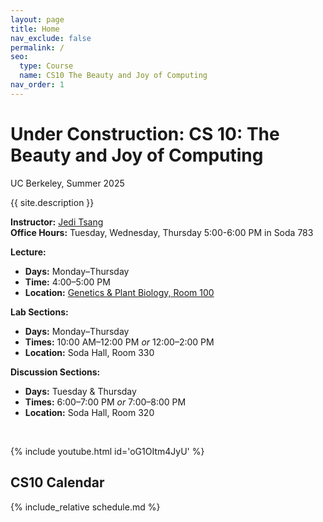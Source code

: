 ```yaml
---
layout: page
title: Home
nav_exclude: false
permalink: /
seo:
  type: Course
  name: CS10 The Beauty and Joy of Computing
nav_order: 1
---
```


# **Under Construction: CS 10: The Beauty and Joy of Computing**
UC Berkeley, Summer 2025



{{ site.description }}

**Instructor:** [Jedi Tsang](staff/#jedidiah-tsang)  
**Office Hours:** Tuesday, Wednesday, Thursday 5:00-6:00 PM in Soda 783 

**Lecture:**  
- **Days:** Monday–Thursday  
- **Time:** 4:00–5:00 PM  
- **Location:** [Genetics & Plant Biology, Room 100](https://maps.app.goo.gl/xoMobDDNmXBST1Gy8)

**Lab Sections:**  
- **Days:** Monday–Thursday  
- **Times:** 10:00 AM–12:00 PM *or* 12:00–2:00 PM  
- **Location:** Soda Hall, Room 330

**Discussion Sections:**  
- **Days:** Tuesday & Thursday  
- **Times:** 6:00–7:00 PM *or* 7:00–8:00 PM
- **Location:** Soda Hall, Room 320


<br/>

{% include youtube.html id='oG1OItm4JyU' %}


## CS10 Calendar

{% include_relative schedule.md %}


